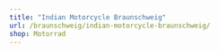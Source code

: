 ```yaml
---
title: "Indian Motorcycle Braunschweig"
url: /braunschweig/indian-motorcycle-braunschweig/
shop: Motorrad
---
```

